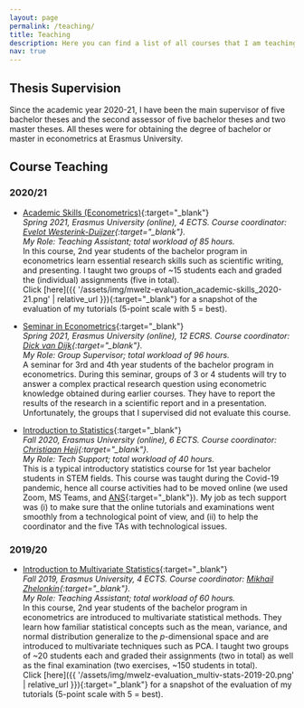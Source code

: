 ```yaml
---
layout: page
permalink: /teaching/
title: Teaching
description: Here you can find a list of all courses that I am teaching or have taught since 2019/20.
nav: true
---
```


## Thesis Supervision
Since the academic year 2020-21, I have been the main supervisor of five bachelor theses and the second assessor of five bachelor theses and two master theses. All theses were for obtaining the degree of bachelor or master in econometrics at Erasmus University.

## Course Teaching

### 2020/21
* <span class="font-weight-bold">[Academic Skills (Econometrics)](https://eur.osiris-student.nl/#/onderwijscatalogus/extern/cursus?taal=EN&cursuscode=FEB22015X&collegejaar=2020){:target="_blank"}</span><br>
  <em>Spring 2021, Erasmus University (online), 4 ECTS. Course coordinator: [Evelot Westerink-Duijzer](https://www.eur.nl/en/people/evelot-westerink-duijzer){:target="_blank"}.<br>
  My Role: Teaching Assistant; total workload of 85 hours. </em><br>
  In this course, 2nd year students of the bachelor program in econometrics learn essential research skills such as scientific writing, and presenting. I taught two groups of ~15 students each and graded the (individual) assignments (five in total).<br>
  Click [here]({{ '/assets/img/mwelz-evaluation_academic-skills_2020-21.png' | relative_url }}){:target="_blank"} for a snapshot of the evaluation of my tutorials (5-point scale with 5 = best).
  
* <span class="font-weight-bold">[Seminar in Econometrics](https://eur.osiris-student.nl/#/onderwijscatalogus/extern/cursus?taal=EN&cursuscode=FEB23012&collegejaar=2020){:target="_blank"}</span><br>
  <em>Spring 2021, Erasmus University (online), 12 ECRS. Course coordinator: [Dick van Dijk](https://sites.google.com/view/dickvandijk/){:target="_blank"}. <br>
   My Role: Group Supervisor; total workload of 96 hours. </em><br>
  A seminar for 3rd and 4th year students of the bachelor program in econometrics. During this seminar, groups of 3 or 4 students will try to answer a complex practical research question using econometric knowledge obtained during earlier courses. They have to report the results of the research in a scientific report and in a presentation. <br>
  Unfortunately, the groups that I supervised did not evaluate this course.

* <span class="font-weight-bold">[Introduction to Statistics](https://eur.osiris-student.nl/#/onderwijscatalogus/extern/cursus?taal=EN&cursuscode=FEB21018X&collegejaar=2020){:target="_blank"}</span><br>
  <em>Fall 2020, Erasmus University (online), 6 ECTS. Course coordinator: [Christiaan Heij](https://www.eur.nl/people/christiaan-heij){:target="_blank"}. <br>
   My Role: Tech Support; total workload of 40 hours. </em><br>
   This is a typical introductory statistics course for 1st year bachelor students in STEM fields. This course was taught during the Covid-19 pandemic, hence all course activities had to be moved online (we used Zoom, MS Teams, and [ANS](https://ans.app/landing){:target="_blank"}). My job as tech support was (i) to make sure that the online tutorials and examinations went smoothly from a technological point of view, and (ii) to help the coordinator and the five TAs with technological issues.
   

### 2019/20
* <span class="font-weight-bold">[Introduction to Multivariate Statistics](https://eur.osiris-student.nl/#/onderwijscatalogus/extern/cursus?taal=EN&cursuscode=FEB22003X&collegejaar=2019){:target="_blank"}</span><br>
  <em>Fall 2019, Erasmus University, 4 ECTS. Course coordinator: [Mikhail Zhelonkin](https://www.eur.nl/en/people/mikhail-zhelonkin){:target="_blank"}.<br>
  My Role: Teaching Assistant; total workload of 60 hours. </em><br>
  In this course, 2nd year students of the bachelor program in econometrics are introduced to multivariate statistical methods. They learn how familiar statistical concepts such as the mean, variance, and normal distribution generalize to the <em>p</em>-dimensional space and are introduced to multivariate techniques such as PCA. I taught two groups of ~20 students each and graded their assignments (two in total) as well as the final examination (two exercises, ~150 students in total).<br> 
  Click [here]({{ '/assets/img/mwelz-evaluation_multiv-stats-2019-20.png' | relative_url }}){:target="_blank"} for a snapshot of the evaluation of my tutorials (5-point scale with 5 = best).
